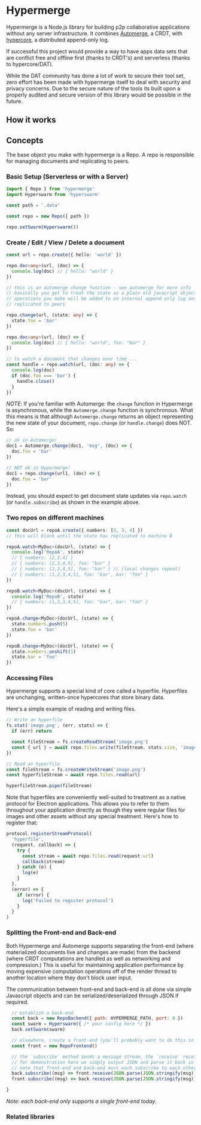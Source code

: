 # Hypermerge

Hypermerge is a Node.js library for building p2p collaborative applications
without any server infrastructure. It combines [Automerge][automerge], a CRDT,
with [hypercore][hypercore], a distributed append-only log.

If successful this project would provide a way to have apps data sets that are
conflict free and offline first (thanks to CRDT's) and serverless (thanks to
hypercore/DAT).

While the DAT community has done a lot of work to secure their tool set, zero
effort has been made with hypermerge itself to deal with security and privacy
concerns. Due to the secure nature of the tools its built upon a properly
audited and secure version of this library would be possible in the future.

## How it works

## Concepts

The base object you make with hypermerge is a Repo. A repo is responsible for
managing documents and replicating to peers.

### Basic Setup (Serverless or with a Server)

```ts
import { Repo } from 'hypermerge'
import Hyperswarm from 'hyperswarm'

const path = '.data'

const repo = new Repo({ path })

repo.setSwarm(Hyperswarm())
```

### Create / Edit / View / Delete a document

```ts
const url = repo.create({ hello: 'world' })

repo.doc<any>(url, (doc) => {
  console.log(doc) // { hello: "world" }
})

// this is an automerge change function - see automerge for more info
// basically you get to treat the state as a plain old javacript object
// operations you make will be added to an internal append only log and
// replicated to peers

repo.change(url, (state: any) => {
  state.foo = 'bar'
})

repo.doc<any>(url, (doc) => {
  console.log(doc) // { hello: "world", foo: "bar" }
})

// to watch a document that changes over time ...
const handle = repo.watch(url, (doc: any) => {
  console.log(doc)
  if (doc.foo === 'bar') {
    handle.close()
  }
})
```

_NOTE_: If you're familiar with Automerge: the `change` function in Hypermerge
is asynchronous, while the `Automerge.change` function is synchronous. What this
means is that although `Automerge.change` returns an object representing the new
state of your document, `repo.change` (or `handle.change`) does NOT. So:

```ts
// ok in Automerge!
doc1 = Automerge.change(doc1, 'msg', (doc) => {
  doc.foo = 'bar'
})

// NOT ok in Hypermerge!
doc1 = repo.change(url1, (doc) => {
  doc.foo = 'bar'
})
```

Instead, you should expect to get document state updates via `repo.watch`
(or `handle.subscribe`) as shown in the example above.

### Two repos on different machines

```ts
const docUrl = repoA.create({ numbers: [2, 3, 4] })
// this will block until the state has replicated to machine B

repoA.watch<MyDoc>(docUrl, (state) => {
  console.log('RepoA', state)
  // { numbers: [2,3,4] }
  // { numbers: [2,3,4,5], foo: "bar" }
  // { numbers: [2,3,4,5], foo: "bar" } // (local changes repeat)
  // { numbers: [1,2,3,4,5], foo: "bar", bar: "foo" }
})

repoB.watch<MyDoc>(docUrl, (state) => {
  console.log('RepoB', state)
  // { numbers: [1,2,3,4,5], foo: "bar", bar: "foo" }
})

repoA.change<MyDoc>(docUrl, (state) => {
  state.numbers.push(5)
  state.foo = 'bar'
})

repoB.change<MyDoc>(docUrl, (state) => {
  state.numbers.unshift(1)
  state.bar = 'foo'
})
```

### Accessing Files

Hypermerge supports a special kind of core called a hyperfile. Hyperfiles are
unchanging, written-once hypercores that store binary data.

Here's a simple example of reading and writing files.

```ts
// Write an hyperfile
fs.stat('image.png', (err, stats) => {
  if (err) return

  const fileStream = fs.createReadStream('image.png')
  const { url } = await repo.files.write(fileStream, stats.size, 'image/png')
})

// Read an hyperfile
const fileStream = fs.createWriteStream('image.png')
const hyperfileStream = await repo.files.read(url)

hyperfileStream.pipe(fileStream)
```

Note that hyperfiles are conveniently well-suited to treatment as a native
protocol for Electron applications. This allows you to refer to them throughout
your application directly as though they were regular files for images and other
assets without any special treatment. Here's how to register that:

```js
protocol.registerStreamProtocol(
  'hyperfile',
  (request, callback) => {
    try {
      const stream = await repo.files.read(request.url)
      callback(stream)
    } catch (e) {
      log(e)
    }
  },
  (error) => {
    if (error) {
      log('Failed to register protocol')
    }
  }
)
```

### Splitting the Front-end and Back-end

Both Hypermerge and Automerge supports separating the front-end (where materialized documents live and changes are made) from the backend (where CRDT computations are handled as well as networking and compression.) This is useful for maintaining application performance by moving expensive computation operations off of the render thread to another location where they don't block user input.

The communication between front-end and back-end is all done via simple Javascript objects and can be serialized/deserialized through JSON if required.

```js
  // establish a back-end
  const back = new RepoBackend({ path: HYPERMERGE_PATH, port: 0 })
  const swarm = Hyperswarm({ /* your config here */ })
  back.setSwarm(swarm)

  // elsewhere, create a front-end (you'll probably want to do this in different threads)
  const front = new RepoFrontend()

  // the `subscribe` method sends a message stream, the `receive` receives it
  // for demonstration here we simply output JSON and parse it back in the same location
  // note that front-end and back-end must each subscribe to each other's streams
  back.subscribe((msg) => front.receive(JSON.parse(JSON.stringify(msg))))
  front.subscribe((msg) => back.receive(JSON.parse(JSON.stringify(msg))))

}
```

_Note: each back-end only supports a single front-end today._

### Related libraries

[automerge]: https://github.com/automerge/automerge
[hypercore]: https://github.com/mafintosh/hypercore

